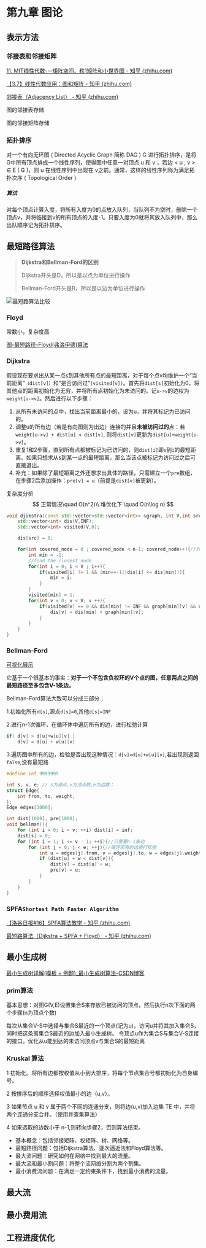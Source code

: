 # 第九章 图论

## 表示方法

### 邻接表和邻接矩阵

[11. MIT线性代数---矩阵空间、秩1矩阵和小世界图 - 知乎 (zhihu.com)](https://zhuanlan.zhihu.com/p/44500497)

[【3.7】线性代数应用：图和矩阵 - 知乎 (zhihu.com)](https://zhuanlan.zhihu.com/p/186266784)

[邻接表（Adjacency List） - 知乎 (zhihu.com)](https://zhuanlan.zhihu.com/p/618361957)





图的邻接表存储

图的邻接矩阵存储



### 拓扑排序

对一个有向无环图 ( Directed Acyclic Graph 简称 DAG ) G 进行拓扑排序，是将 G中所有顶点排成一个线性序列，使得图中任意一对顶点 u 和 v ，若边 < u , v > ∈ E ( G )，则 u 在线性序列中出现在 v之前。通常，这样的线性序列称为满足拓扑次序 ( Topological Order )

##### **算法**

对每个顶点计算入度，将所有入度为0的点放入队列，当队列不为空时，删除一个顶点v，并将临接到v的所有顶点的入度-1。只要入度为0就将其放入队列中，那么出队顺序记为拓扑排序。





## 最短路径算法

>**Dijkstra和Bellman-Ford的区别**
>
>Dijkstra开头是D，所以是以点为单位进行操作
>
>Bellman-Ford开头是B，所以是以边为单位进行操作

![最短路算法比较](https://philfan-pic.oss-cn-beijing.aliyuncs.com/img/image-20240116141856812.png)

### Floyd

常数小，复杂度高

[图-最短路径-Floyd(弗洛伊德)算法](https://www.bilibili.com/video/BV19k4y1Q7Gj)



### Dijkstra

假设现在要求出从某一点s到其他所有点的最短距离，对于每个点v均维护一个“当前距离”`（dist[v]）`和“是否访问过”`(visited[v])`。首先将`dist[s]`初始化为0，将其他点的距离初始化为无穷，并将所有点初始化为未访问的。记`u->v`的边权为`weight[u->v]`。然后进行以下步骤：

1. 从所有未访问的点中，找出当前距离最小的，设为u，并将其标记为已访问的。
2. 调整u的所有边（若是有向图则为出边）连接的并且**未被访问过的**点：若`weight[u->v] + dist[u] < dist[v]`, 则将`dist[v]`更新为`dist[u]+weight[u->v]`。
3. 重复1和2步骤，直到所有点都被标记为已访问的，则`dist[i]`即`s`到`i`的最短距离。如果只想求从s到某一点的最短距离，那么当该点被标记为访问过之后可直接退出。
4. 补充：如果除了最短距离之外还想求出具体的路径，只需建立一个`pre`数组，在步骤2后添加操作：`pre[v] = u`（前提是`dist[v]`被更新）。



复杂度分析
$$
正常情况\quad O(n^2)\\
堆优化下 \quad O(n\log n)
$$


```c++
void djikstra(const std::vector<std::vector<int>> &graph, int V,int src){
    std::vector<int> dis(V,INF);
    std::vector<int> visited(V,0);

    dis[src] = 0;

    for(int covered_node = 0 ; covered_node < n-1; covered_node++){//外层是n-1循环
        int min = -1;
        //find the closest node
        for(int i = 0; i < V ; i++){
            if(visited[i] != 1 && (min==-1||dis[i] <= dis[min])){
                min = i;
            }
        }
        visited[min] = 1;
        for(int v = 0; v < V; v ++){
            if(visited[v] == 0 && dis[min] != INF && graph[min][v] && dis[min]+graph[min][v] < dis[v]){
                dis[v] = dis[min] + graph[min][v];
            }
        }   
    }
}
```



### Bellman-Ford

[可视化展示](https://www.bilibili.com/video/BV1j34y1s7d8)

它基于一个很基本的事实：**对于一个不包含负权环的V个点的图，任意两点之间的最短路径至多包含V-1条边。**



Bellman-Ford算法大致可以分成三部分：

1.初始化所有`d[s]`,源点`d[s]=0`,其他`d[s]=INF`

2.进行n-1次循环，在循环体中遍历所有的边，进行松弛计算

```c++
if( d[v] > d[u]+w[u][v] ) 
	d[v] = d[u] + w[u][v]
```

3.遍历图中所有的边，检验是否出现这种情况：`d[v]>d[u]+w[u][v]`,若出现则返回`false`,没有最短路

```c
#define inf 9999999

int s, v, e; // s为源点,v为顶点数,e为边数；
struct Edge{
    int from, to, weight;
};
Edge edges[1000];

int dist[1000], pre[1000];
void bellman(){
    for (int i = 0; i < v; ++i) dist[i] = inf;
    dist[s] = 0;
    for (int i = 1; i <= v - 1; ++i){//只需要n-1条边
        for (int j = 0; j < e; ++j){//循环所有的边进行松弛
            int u = edges[j].from, v = edges[j].to, w = edges[j].weight;
            if (dist[u] + w < dist[v]){
                dist[v] = dist[u] + w;
                pre[v] = u;
            }
        }
    }
}
```



### SPFA`Shortest Path Faster Algorithm`

[【洛谷日报#16】SPFA算法教学 - 知乎 (zhihu.com)](https://zhuanlan.zhihu.com/p/58727559)

[最短路算法（Dijkstra + SPFA + Floyd） - 知乎 (zhihu.com)](https://zhuanlan.zhihu.com/p/357580063)



## 最小生成树

[最小生成树详解(模板 + 例题)_最小生成树算法-CSDN博客](https://blog.csdn.net/qq_43619271/article/details/109091314)

### prim算法

基本思想：对图G(V,E)设置集合S来存放已被访问的顶点，然后执行n次下面的两个步骤(n为顶点个数)

每次从集合V-S中选择与集合S最近的一个顶点(记为u)，访问u并将其加入集合S，同时把这条离集合S最近的边加入最小生成树。
令顶点u作为集合S与集合V-S连接的接口，优化从u能到达的未访问顶点v与集合S的最短距离

### Kruskal 算法

1 初始化。将所有边都按权值从小到大排序，将每个节点集合号都初始化为自身编号。

2 按排序后的顺序选择权值最小的边（u,v）。

3 如果节点 u 和 v 属于两个不同的连通分支，则将边(u,v)加入边集 TE 中，并将两个连通分支合并。（使用并查集算法）

4 如果选取的边数小于 n-1,则转向步骤2，否则算法结束。



- 基本概念：包括邻接矩阵、权矩阵、树、网络等。
- 最短路径问题：包括Dijkstra算法、逐次逼近法和Floyd算法等。
- 最大流问题：研究如何在网络中找到最大的流量。
- 最大流和最小割问题：将整个流网络分割为两个割集。
- 最小消费流问题：在满足一定约束条件下，找到最小消费的流量。

## 最大流

## 最小费用流

## 工程进度优化

